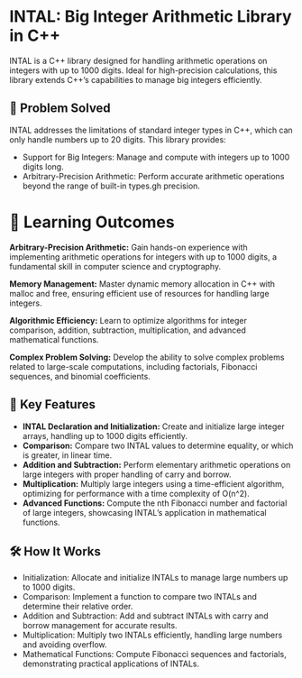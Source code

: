 
# INTAL: Big Integer Arithmetic Library in C++

INTAL is a C++ library designed for handling arithmetic operations on integers with up to 1000 digits. Ideal for high-precision calculations, this library extends C++’s capabilities to manage big integers efficiently.


## 🚀 Problem Solved
INTAL addresses the limitations of standard integer types in C++, which can only handle numbers up to 20 digits. This library provides:

- Support for Big Integers: Manage and compute with integers up to 1000 digits long.
- Arbitrary-Precision Arithmetic: Perform accurate arithmetic operations beyond the range of built-in types.gh precision.


# 🧠 Learning Outcomes

**Arbitrary-Precision Arithmetic:** Gain hands-on experience with implementing arithmetic operations for integers with up to 1000 digits, a fundamental skill in computer science and cryptography.

**Memory Management:** Master dynamic memory allocation in C++ with malloc and free, ensuring efficient use of resources for handling large integers.

**Algorithmic Efficiency:** Learn to optimize algorithms for integer comparison, addition, subtraction, multiplication, and advanced mathematical functions.

**Complex Problem Solving:** Develop the ability to solve complex problems related to large-scale computations, including factorials, Fibonacci sequences, and binomial coefficients.


## 🔧 Key Features

- **INTAL Declaration and Initialization:** Create and initialize large integer arrays, handling up to 1000 digits efficiently.
- **Comparison:** Compare two INTAL values to determine equality, or which is greater, in linear time.
- **Addition and Subtraction:** Perform elementary arithmetic operations on large integers with proper handling of carry and borrow.
- **Multiplication:** Multiply large integers using a time-efficient algorithm, optimizing for performance with a time complexity of O(n^2).
- **Advanced Functions:** Compute the nth Fibonacci number and factorial of large integers, showcasing INTAL’s application in mathematical functions.
## 🛠️ How It Works

- Initialization: Allocate and initialize INTALs to manage large numbers up to 1000 digits.
- Comparison: Implement a function to compare two INTALs and determine their relative order.
- Addition and Subtraction: Add and subtract INTALs with carry and borrow management for accurate results.
- Multiplication: Multiply two INTALs efficiently, handling large numbers and avoiding overflow.
- Mathematical Functions: Compute Fibonacci sequences and factorials, demonstrating practical applications of INTALs.

